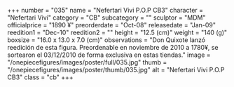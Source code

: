 +++
number = "035"
name = "Nefertari Vivi P.O.P CB3"
character = "Nefertari Vivi"
category = "CB"
subcategory = ""
sculptor = "MDM"
officialprice = "1890 ¥"
preorderdate = "Oct-08"
releasedate = "Jan-09"
reedition1 = "Dec-10"
reedition2 = ""
height = "12.5 (cm)"
weight = "140 (g)"
boxsize = "16.0 x 13.0 x 7.0 (cm)"
observations = "Don Quixote lanzó reedición de esta figura. Preordenable en noviembre de 2010 a 1780¥, se sortearon el 03/12/2010 de forma exclusiva en estas tiendas."
image = "/onepiecefigures/images/poster/full/035.jpg"
thumb = "/onepiecefigures/images/poster/thumb/035.jpg"
alt = "Nefertari Vivi P.O.P CB3"
class = "cb"
+++
